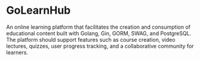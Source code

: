 # GoLearnHub
An online learning platform that facilitates the creation and consumption of educational content built with Golang, Gin, GORM, SWAG, and PostgreSQL. The platform should support features such as course creation, video lectures, quizzes, user progress tracking, and a collaborative community for learners.
